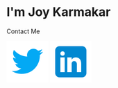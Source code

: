 # I'm Joy Karmakar

Contact Me



<a href="https://twitter.com/JoyKarmakar9871" target="_blank"><img src="./assets/img/twitter.svg" /></a>
<a href="https://www.linkedin.com/in/joy-karmakar-cooch-behar/"><img src="./assets/img/linkedin.svg" /></a>
